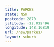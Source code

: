 ```yaml
---
title: PARKES
state: NSW
postcode: 2870
latitude: -33.035496
longitude: 148.16819
url: /nsw/parkes/
layout: suburb
---
```

